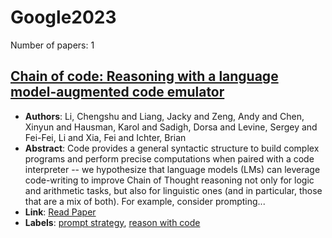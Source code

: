 # Google2023

Number of papers: 1

## [Chain of code: Reasoning with a language model-augmented code emulator](paper_1.md)
- **Authors**: Li, Chengshu and Liang, Jacky and Zeng, Andy and Chen, Xinyun and Hausman, Karol and Sadigh, Dorsa and Levine, Sergey and Fei-Fei, Li and Xia, Fei and Ichter, Brian
- **Abstract**: Code provides a general syntactic structure to build complex programs and perform precise computations when paired with a code interpreter -- we hypothesize that language models (LMs) can leverage code-writing to improve Chain of Thought reasoning not only for logic and arithmetic tasks, but also for linguistic ones (and in particular, those that are a mix of both). For example, consider prompting...
- **Link**: [Read Paper](https://arxiv.org/pdf/2312.04474.pdf)
- **Labels**: [prompt strategy](../../labels/prompt_strategy.md), [reason with code](../../labels/reason_with_code.md)

